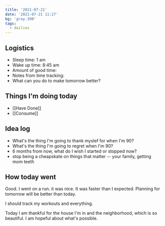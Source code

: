 ```yaml
---
title: '2021-07-21'
date: '2021-07-21 11:27'
bg: 'gray.300'
tags:
  - dailies
---
```


## Logistics
- Sleep time: 1 am
- Wake up time: 8:45 am
- Amount of good time:
- Notes from time tracking:
- What can you do to make tomorrow better?

## Things I'm doing today

- [[Have Done]]
- [[Consume]]

## Idea log
- What's the thing I'm going to thank myslef for when I'm 90?
- What's the thing I'm going to regret when I'm 90?
- 6 months from now, what do I wish I started or stopped now?
- stop being a cheapskate on things that matter -- your family, getting mom teeth


## How today went

Good. I went on a run. it was nice. It was faster than I expected. Planning for tomorrow will be better than today.

I should track my workouts and everything.

Today I am thankful for the house I'm in and the neighborhood, which is so beautiful. I am hopeful about what's possible.